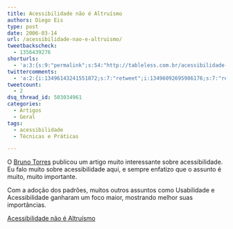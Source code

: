 ```yaml
---
title: Acessibilidade não é Altruísmo
authors: Diego Eis
type: post
date: 2006-03-14
url: /acessibilidade-nao-e-altruismo/
tweetbackscheck:
  - 1356439276
shorturls:
  - 'a:3:{s:9:"permalink";s:54:"http://tableless.com.br/acessibilidade-nao-e-altruismo";s:7:"tinyurl";s:26:"http://tinyurl.com/3skpxlc";s:4:"isgd";s:19:"http://is.gd/HUk8GT";}'
twittercomments:
  - 'a:2:{i:13496143241551872;s:7:"retweet";i:13496092695986176;s:7:"retweet";}'
tweetcount:
  - 2
dsq_thread_id: 503034961
categories:
  - Artigos
  - Geral
tags:
  - acessibilidade
  - Técnicas e Práticas

---
```

O [Bruno Torres][1] publicou um artigo muito interessante sobre acessibilidade. Eu falo muito sobre acessibilidade aqui, e sempre enfatizo que o assunto é muito, muito importante.
  
Com a adoção dos padrões, muitos outros assuntos como Usabilidade e Acessibilidade ganharam um foco maior, mostrando melhor suas importâncias.

[Acessibilidade não é Altruísmo][2]

 [1]: http://brunotorres.net/
 [2]: http://brunotorres.net/2006/03/13/acessibilidade-nao-e-altruismo